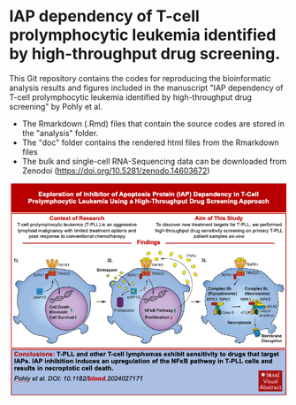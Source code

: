# IAP dependency of T-cell prolymphocytic leukemia identified by high-throughput drug screening.

This Git repository contains the codes for reproducing the bioinformatic analysis results and figures included in the manuscript "IAP dependency of T-cell prolymphocytic leukemia identified by high-throughput drug screening" by Pohly et al.

- The Rmarkdown (.Rmd) files that contain the source codes are stored in the "analysis" folder.
- The "doc" folder contains the rendered html files from the Rmarkdown files
- The bulk and single-cell RNA-Sequencing data can be downloaded from Zenodoi (https://doi.org/10.5281/zenodo.14603672)

![plot](GraphicalAbstract.png)

